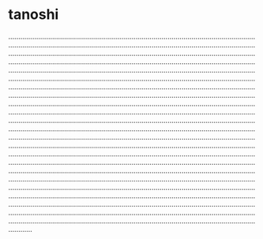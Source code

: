 # tanoshi

................................................................................................................................................................................................................................................................................................................................................................................................................................................................................................................................................................................................................................................................................................................................................................................................................................................................................................................................................................................................................................................................................................................................................................................................................................................................................................................................................................................................................................................................................................................................................................................................................................................................................................................................................................................................................................................................................................................................................................................................................................................................................................................................................................................................................................................................................................................................................................................................................................................................................................................................................................................................................................................................................................................................................................................................................................................................................................................................................................................